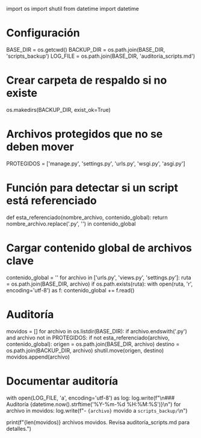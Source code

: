 import os
import shutil
from datetime import datetime

# Configuración
BASE_DIR = os.getcwd()
BACKUP_DIR = os.path.join(BASE_DIR, 'scripts_backup')
LOG_FILE = os.path.join(BASE_DIR, 'auditoría_scripts.md')

# Crear carpeta de respaldo si no existe
os.makedirs(BACKUP_DIR, exist_ok=True)

# Archivos protegidos que no se deben mover
PROTEGIDOS = ['manage.py', 'settings.py', 'urls.py', 'wsgi.py', 'asgi.py']

# Función para detectar si un script está referenciado
def esta_referenciado(nombre_archivo, contenido_global):
    return nombre_archivo.replace('.py', '') in contenido_global

# Cargar contenido global de archivos clave
contenido_global = ''
for archivo in ['urls.py', 'views.py', 'settings.py']:
    ruta = os.path.join(BASE_DIR, archivo)
    if os.path.exists(ruta):
        with open(ruta, 'r', encoding='utf-8') as f:
            contenido_global += f.read()

# Auditoría
movidos = []
for archivo in os.listdir(BASE_DIR):
    if archivo.endswith('.py') and archivo not in PROTEGIDOS:
        if not esta_referenciado(archivo, contenido_global):
            origen = os.path.join(BASE_DIR, archivo)
            destino = os.path.join(BACKUP_DIR, archivo)
            shutil.move(origen, destino)
            movidos.append(archivo)

# Documentar auditoría
with open(LOG_FILE, 'a', encoding='utf-8') as log:
    log.write(f"\n### Auditoría {datetime.now().strftime('%Y-%m-%d %H:%M:%S')}\n")
    for archivo in movidos:
        log.write(f"- `{archivo}` movido a `scripts_backup/`\n")

print(f"{len(movidos)} archivos movidos. Revisa auditoría_scripts.md para detalles.")